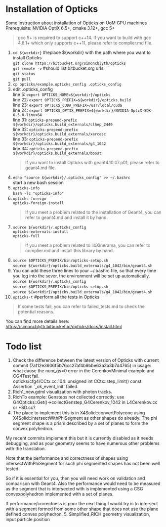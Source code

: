 # Installation of Opticks
Some instruction about installation of Opticks on UoM GPU machines  
Prerequisite: NVIDIA OptiX 6.5+, cmake 3.12+, gcc 5+
> gcc 5+ is required to support c++14. If you want to build with gcc 4.8.1+ which only supports c++11, please refer to complier.md file.  
1. `cd ${workdir}`  #replace ${workdir} with the path where you want to install Opticks  
   `git clone https://bitbucket.org/simoncblyth/opticks`  
   `git remote -v`  #should list bitbucket.org urls  
   `git status`  
   `git pull`  
2. `cp opticks/example.opticks_config .opticks_config`  
3. edit .opticks_config  
   line 5: `export OPTICKS_HOME=${workdir}/opticks`  
   line 22: `export OPTICKS_PREFIX=${workdir}/opticks.build`  
   line 23: `export OPTICKS_CUDA_PREFIX=/usr/local/cuda`  
   line 24: `export OPTICKS_OPTIX_PREFIX=${workdir}/NVIDIA-OptiX-SDK-6.5.0-linux64`  
   line 31:	`opticks-prepend-prefix ${workdir}/opticks.build_externals/clhep_2440`  
   line 32: `opticks-prepend-prefix ${workdir}/opticks.build_externals/xercesc`  
   line 33: `opticks-prepend-prefix ${workdir}/opticks.build_externals/g4_1042`  
   line 34: `opticks-prepend-prefix ${workdir}/opticks.build_externals/boost`  
   > If you want to install Opticks with geant4.10.07.p01, please refer to geant4.md file.  
4. `echo "source ${workdir}/.opticks_config" >> ~/.bashrc`  
   start a new bash session  
5. `opticks-info`  
   `bash -lc "opticks-info"`  
6. `opticks-foreign`  
   `opticks-foreign-install`     
   > If you meet a problem related to the installation of Geant4, you can refer to geant4.md and install it by hand.  
7. `source ${workdir}/.opticks_config`  
   `opticks-externals-install`  
   `opticks-full`  
   > If you meet a problem related to libXinerama, you can refer to complier.md and install this library by hand.  
8. `source $OPTICKS_PREFIX/bin/opticks-setup.sh`  
   `source ${workdir}/opticks.build_externals/g4_1042/bin/geant4.sh`  
9. You can add these three lines to your ~/.bashrc file, so that every time you log into the sever, the environment will be set up automatically.  
   `source ${workdir}/.opticks_config`  
   `source $OPTICKS_PREFIX/bin/opticks-setup.sh`  
   `source ${workdir}/opticks.build_externals/g4_1042/bin/geant4.sh`  
10. `opticks-t` #perform all the tests in Opticks  
   > If some tests fail, you can refer to failed_tests.md to check the potential reasons.  

You can find more details here: https://simoncblyth.bitbucket.io/opticks/docs/install.html  

# Todo list
1. Check the difference between the latest version of Opticks with current commit (7af12e3606f5b76cc27af4b9bbe63a3a3b7d4765) in usage: what cause the num_gs=0 error in the CerenkovMinimal example and CG4Test fail.  
   opticks/cfg4/CCtx.cc:104: unsigned int CCtx::step_limit() const: Assertion `_ok_event_init' failed.  
2. Rich1_new.gdml visualization with photon tracks.  
3. RichTb example: Gensteps not collected correctly: use G4Opticks::Get()->collectGenstep_G4Cerenkov_1042 in L4Cerenkov.cc or *SD.cc?
4. The place to implement this is in X4Solid::convertPolycone
using X4Solid::intersectWithPhiSegment as other shapes do already.
The phi segment shape is a prism described by a set of planes
to form the convex polyhedron.

My recent commits implement this  but it is currently disabled as
it needs debugging, and as your geometry seems to have numerous
other problems with the translation.

Note that the performance and correctness of shapes using
intersectWithPhiSegment for such phi segmented shapes has not been well tested.

So if it is essential for you, then you will need work on
validation and comparison with Geant4.
Also the performance would need to be measured as the segment that
is intersected with is implemented using a CSG convexpolyhedron
implemented with a set of planes.

If performance/correctness is poor the next thing I would try
is to intersect with a segment formed from some other shape
that does not use the plane defined convex polyhedron.
5. Simplified_RICH geometry visualization, input particle position
